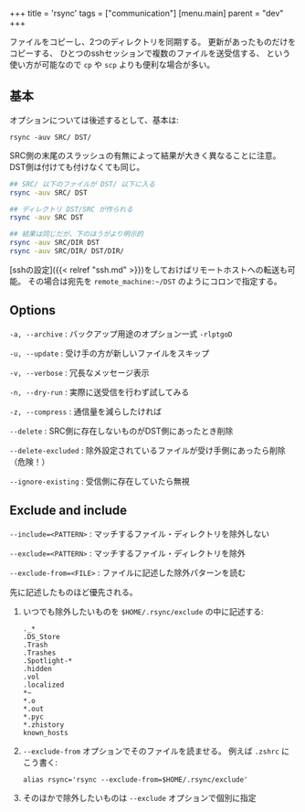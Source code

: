 +++
title = 'rsync'
tags = ["communication"]
[menu.main]
  parent = "dev"
+++

ファイルをコピーし、2つのディレクトリを同期する。
更新があったものだけをコピーする、
ひとつのsshセッションで複数のファイルを送受信する、
という使い方が可能なので `cp` や `scp` よりも便利な場合が多い。

## 基本

オプションについては後述するとして、基本は:

    rsync -auv SRC/ DST/

SRC側の末尾のスラッシュの有無によって結果が大きく異なることに注意。
DST側は付けても付けなくても同じ。

```sh
## SRC/ 以下のファイルが DST/ 以下に入る
rsync -auv SRC/ DST

## ディレクトリ DST/SRC が作られる
rsync -auv SRC DST

## 結果は同じだが、下のほうがより明示的
rsync -auv SRC/DIR DST
rsync -auv SRC/DIR/ DST/DIR/
```

[sshの設定]({{< relref "ssh.md" >}})をしておけばリモートホストへの転送も可能。
その場合は宛先を `remote_machine:~/DST` のようにコロンで指定する。

## Options

`-a, --archive`
:   バックアップ用途のオプション一式 `-rlptgoD`

`-u, --update`
:   受け手の方が新しいファイルをスキップ

`-v, --verbose`
:   冗長なメッセージ表示

`-n, --dry-run`
:   実際に送受信を行わず試してみる

`-z, --compress`
:   通信量を減らしたければ

`--delete`
:   SRC側に存在しないものがDST側にあったとき削除

`--delete-excluded`
:   除外設定されているファイルが受け手側にあったら削除（危険！）

`--ignore-existing`
:   受信側に存在していたら無視

## Exclude and include

`--include=<PATTERN>`
:   マッチするファイル・ディレクトリを除外しない

`--exclude=<PATTERN>`
:   マッチするファイル・ディレクトリを除外

`--exclude-from=<FILE>`
:   ファイルに記述した除外パターンを読む

先に記述したものほど優先される。

1.  いつでも除外したいものを `$HOME/.rsync/exclude` の中に記述する:

        ._*
        .DS_Store
        .Trash
        .Trashes
        .Spotlight-*
        .hidden
        .vol
        .localized
        *~
        *.o
        *.out
        *.pyc
        *.zhistory
        known_hosts

2.  `--exclude-from` オプションでそのファイルを読ませる。
    例えば `.zshrc` にこう書く:

        alias rsync='rsync --exclude-from=$HOME/.rsync/exclude'

3.  そのほかで除外したいものは `--exclude` オプションで個別に指定
